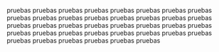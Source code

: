 pruebas pruebas pruebas pruebas pruebas pruebas
pruebas pruebas
pruebas pruebas
pruebas pruebas
pruebas pruebas
pruebas pruebas
pruebas pruebas
pruebas pruebas
pruebas pruebas
pruebas pruebas
pruebas pruebas
pruebas pruebas
pruebas pruebas
pruebas pruebas
pruebas pruebas
pruebas pruebas
pruebas pruebas
